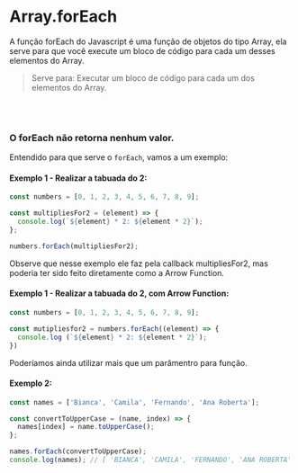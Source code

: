 # Array.forEach

A função forEach do Javascript é uma função de objetos do tipo Array, ela serve para que você execute um bloco de código para cada um desses elementos do Array.

>Serve para: Executar um bloco de código para cada um dos elementos do Array.
<br>
<br>

### O forEach **não retorna nenhum valor**.

Entendido para que serve o `forEach`, vamos a um exemplo:

#### Exemplo 1 - Realizar a tabuada do 2:
```javascript
const numbers = [0, 1, 2, 3, 4, 5, 6, 7, 8, 9];

const multipliesFor2 = (element) => {
  console.log(`${element} * 2: ${element * 2}`);
};

numbers.forEach(multipliesFor2);
```

Observe que nesse exemplo ele faz pela callback multipliesFor2, mas poderia ter sido feito diretamente como a Arrow Function.

#### Exemplo 1 - Realizar a tabuada do 2, com Arrow Function:
```javascript
const numbers = [0, 1, 2, 3, 4, 5, 6, 7, 8, 9];

const mutipliesfor2 = numbers.forEach((element) => {
  console.log (`${element} * 2: ${element * 2}`);
})
```
Poderíamos ainda utilizar mais que um parâmentro para função.
#### Exemplo 2:
```javascript
const names = ['Bianca', 'Camila', 'Fernando', 'Ana Roberta'];

const convertToUpperCase = (name, index) => {
  names[index] = name.toUpperCase();
};

names.forEach(convertToUpperCase);
console.log(names); // [ 'BIANCA', 'CAMILA', 'FERNANDO', 'ANA ROBERTA' ]
```


